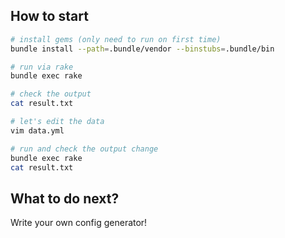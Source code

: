 ## How to start

```bash
# install gems (only need to run on first time)
bundle install --path=.bundle/vendor --binstubs=.bundle/bin

# run via rake
bundle exec rake

# check the output
cat result.txt

# let's edit the data
vim data.yml

# run and check the output change
bundle exec rake
cat result.txt
```

## What to do next?

Write your own config generator!
